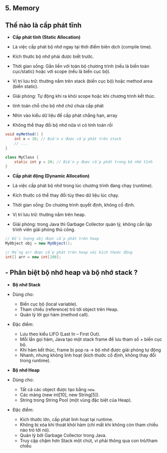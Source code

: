 ## 5. Memory

## Thế nào là cấp phát tĩnh

-   **Cấp phát tĩnh (Static Allocation)**

-   Là việc cấp phát bộ nhớ ngay tại thời điểm biên dịch (compile time).

-   Kích thước bộ nhớ phải được biết trước.

-   Thời gian sống: Gắn liền với toàn bộ chương trình (nếu là biến toàn cục/static) hoặc với scope (nếu là biến cục bộ).

-   Vị trí lưu trữ: thường nằm trên stack (biến cục bộ) hoặc method area (biến static).

-   Giải phóng: Tự động khi ra khỏi scope hoặc khi chương trình kết thúc.

-   tính toán chỗ cho bộ nhớ chứ chưa cấp phát

-   Nhìn vào kiểu dữ liệu để cấp phát chẳng hạn, array

-   Không thể thay đổi bộ nhớ nữa vì có tính toán rồi

```java
void myMethod() {
    int x = 10; // Biến x được cấp phát trên stack
    // ...
}

class MyClass {
    static int y = 20; // Biến y được cấp phát trong bộ nhớ tĩnh
}
```

-   **Cấp phát động (Dynamic Allocation)**

-   Là việc cấp phát bộ nhớ trong lúc chương trình đang chạy (runtime).
-   Kích thước có thể thay đổi tùy theo dữ liệu lúc chạy.
-   Thời gian sống: Do chương trình quyết định, không cố định.
-   Vị trí lưu trữ: thường nằm trên heap.
-   Giải phóng: trong Java thì Garbage Collector quản lý, không cần lập trình viên giải phóng thủ công.

```java
// Đối tượng obj được cấp phát trên heap
MyObject obj = new MyObject();

// Mảng arr được cấp phát trên heap với kích thước động
int[] arr = new int[100];
```

## - Phân biệt bộ nhớ heap và bộ nhớ stack ?

-   **Bộ nhớ Stack**

-   Dùng cho:

    -   Biến cục bộ (local variable).
    -   Tham chiếu (reference) trỏ tới object trên Heap.
    -   Quản lý lời gọi hàm (method call).

-   Đặc điểm:

    -   Lưu theo kiểu LIFO (Last In – First Out).
    -   Mỗi lần gọi hàm, Java tạo một stack frame để lưu tham số + biến cục bộ.
    -   Khi hàm kết thúc, frame bị pop ra → bộ nhớ được giải phóng tự động
    -   Nhanh, nhưng không linh hoạt (kích thước cố định, không thay đổi trong runtime).

-   **Bộ nhớ Heap**

-   Dùng cho:

    -   Tất cả các object được tạo bằng `new`.
    -   Các mảng (new int[10], new String[5]).
    -   String trong String Pool (một vùng đặc biệt của Heap).

-   Đặc điểm:
    -   Kích thước lớn, cấp phát linh hoạt tại runtime.
    -   Không bị xóa khi thoát khỏi hàm (chỉ mất khi không còn tham chiếu nào trỏ tới nó).
    -   Quản lý bởi Garbage Collector trong Java.
    -   Truy cập chậm hơn Stack một chút, vì phải thông qua con trỏ/tham chiếu
